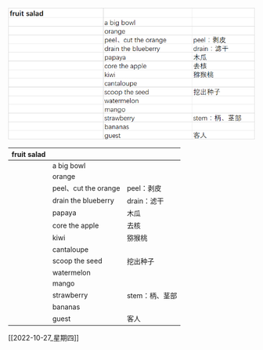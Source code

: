 
![](https://raw.githubusercontent.com/DustOfStars/ObsPicGo/master/Gavin_Obs/20221027142925.png)


| fruit salad |                     |           |
|-------------|---------------------|-----------|
|             | a big bowl          |           |
|             | orange              |           |
|             | peel、cut the orange | peel：剥皮   |
|             | drain the blueberry | drain：滤干  |
|             | papaya              | 木瓜        |
|             | core the apple      | 去核        |
|             | kiwi                | 猕猴桃       |
|             | cantaloupe          |           |
|             | scoop the seed      | 挖出种子      |
|             | watermelon          |           |
|             | mango               |           |
|             | strawberry          | stem：柄、茎部 |
|             | bananas             |           |
|             | guest               | 客人        |


[[2022-10-27_星期四]]

